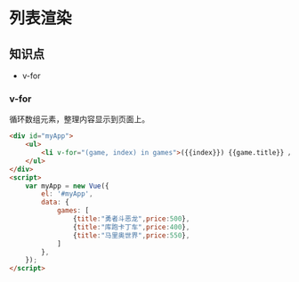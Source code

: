 列表渲染
=========

## 知识点

* v-for

### v-for

循环数组元素，整理内容显示到页面上。

~~~html
<div id="myApp">
    <ul>
        <li v-for="(game, index) in games">({{index}}) {{game.title}} / 售价：{{game.price}}元</li>
    </ul>
</div>
<script>
    var myApp = new Vue({ 
        el: '#myApp', 
        data: {
            games: [
                {title:"勇者斗恶龙",price:500},
                {title:"库跑卡丁车",price:400},
                {title:"马里奥世界",price:550},
            ]
        },
    });
</script>
~~~
